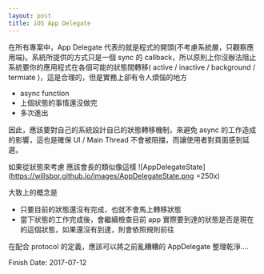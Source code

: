 ```yaml
---
layout: post
title: iOS App Delegate
--- 
```


在所有專案中，App Delegate 代表的就是程式的開頭(不考慮系統層，只觀察應用端)。系統所提供的方式只是一個 sync 的 callback，所以原則上你沒辦法阻止系統要你的應用程式在各個可能的狀態間轉移( active / inactive / background / termiate )，這是合理的，但是實務上卻有令人煩惱的地方

- async function 
- 上個狀態的事情還沒做完
- 多次進出

因此，應該要對自己的系統設計自已的狀態轉移機制，來避免 async 的工作造成的影響，這也是確保 UI / Main Thread 不會被阻擋，而讓使用者對頁面感到延遲。

如果從狀態來考慮
應該會長的類似像這樣
![AppDelegateState](https://willsbor.github.io/images/AppDelegateState.png =250x)

大致上的概念是
- 只要目前的狀態還沒有完成，也就不會馬上轉移狀態
- 當下狀態的工作完成後，會繼續檢查目前 app 實際要到達的狀態是否是現在的這個狀態，如果還沒有到達，則會依照規則前往

在配合 protocol 的定義，應該可以將之前亂糟糟的 AppDelegate 整理乾淨....

Finish Date: 2017-07-12